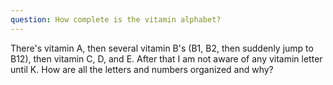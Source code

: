 ```yaml
---
question: How complete is the vitamin alphabet?
---
```


There's vitamin A, then several vitamin B's (B1, B2, then suddenly jump to B12), then vitamin C, D, and E. After that I am not aware of any vitamin letter until K. How are all the letters and numbers organized and why?
